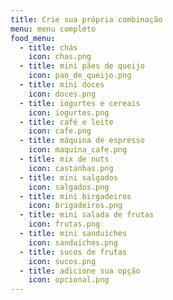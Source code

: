 ```yaml
---
title: Crie sua própria combinação
menu: menu completo
food_menu:
  - title: chás
    icon: chas.png
  - title: mini pães de queijo
    icon: pao_de_queijo.png
  - title: mini doces
    icon: doces.png
  - title: iogurtes e cereais
    icon: iogurtes.png
  - title: café e leite
    icon: cafe.png
  - title: máquina de espresso
    icon: maquina_cafe.png
  - title: mix de nuts
    icon: castanhas.png
  - title: mini salgados
    icon: salgados.png
  - title: mini birgadeiros
    icon: brigadeiros.png
  - title: mini salada de frutas
    icon: frutas.png
  - title: mini sanduiches
    icon: sanduiches.png
  - title: sucos de frutas
    icon: sucos.png
  - title: adicione sua opção
    icon: opcional.png
---
```

